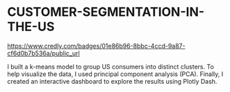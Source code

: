 # CUSTOMER-SEGMENTATION-IN-THE-US

 https://www.credly.com/badges/01e86b96-8bbc-4ccd-9a87-cf6d0b7b536a/public_url

 I built a k-means model to group US consumers into distinct clusters. To help visualize the data, I used principal component analysis (PCA).  Finally, I created an interactive dashboard to explore the results using Plotly Dash.
